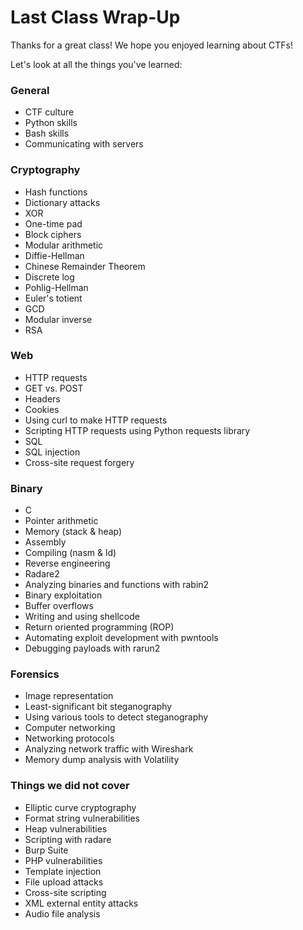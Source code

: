 # Last Class Wrap-Up
Thanks for a great class! We hope you enjoyed learning about CTFs!

Let's look at all the things you've learned:
 
### General
* CTF culture
* Python skills
* Bash skills
* Communicating with servers

### Cryptography
* Hash functions
* Dictionary attacks
* XOR
* One-time pad
* Block ciphers
* Modular arithmetic
* Diffie-Hellman
* Chinese Remainder Theorem
* Discrete log
* Pohlig-Hellman
* Euler's totient
* GCD
* Modular inverse
* RSA

### Web
* HTTP requests
* GET vs. POST
* Headers
* Cookies
* Using curl to make HTTP requests
* Scripting HTTP requests using Python requests library
* SQL
* SQL injection
* Cross-site request forgery

### Binary
* C
* Pointer arithmetic
* Memory (stack & heap)
* Assembly
* Compiling (nasm & ld)
* Reverse engineering
* Radare2
* Analyzing binaries and functions with rabin2
* Binary exploitation
* Buffer overflows
* Writing and using shellcode
* Return oriented programming (ROP)
* Automating exploit development with pwntools
* Debugging payloads with rarun2

### Forensics
* Image representation
* Least-significant bit steganography
* Using various tools to detect steganography
* Computer networking
* Networking protocols
* Analyzing network traffic with Wireshark
* Memory dump analysis with Volatility

### Things we did not cover
* Elliptic curve cryptography
* Format string vulnerabilities
* Heap vulnerabilities
* Scripting with radare
* Burp Suite
* PHP vulnerabilities
* Template injection
* File upload attacks
* Cross-site scripting
* XML external entity attacks
* Audio file analysis
